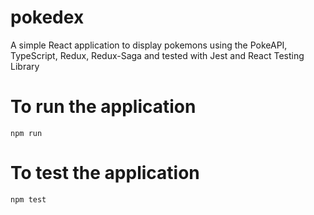 # pokedex
A simple React application to display pokemons using the PokeAPI, TypeScript, Redux, Redux-Saga and tested with Jest and React Testing Library

# To run the application
```
npm run
```

# To test the application
```
npm test
```
